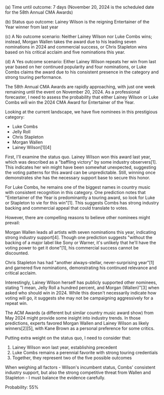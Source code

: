 (a) Time until outcome: 7 days (November 20, 2024 is the scheduled date for the 58th Annual CMA Awards)

(b) Status quo outcome: Lainey Wilson is the reigning Entertainer of the Year winner from last year

(c) A No outcome scenario: Neither Lainey Wilson nor Luke Combs wins; instead, Morgan Wallen takes the award due to his leading seven nominations in 2024 and commercial success, or Chris Stapleton wins based on his critical acclaim and five nominations this year.

(d) A Yes outcome scenario: Either Lainey Wilson repeats her win from last year based on her continued popularity and four nominations, or Luke Combs claims the award due to his consistent presence in the category and strong touring performance.

The 58th Annual CMA Awards are rapidly approaching, with just one week remaining until the event on November 20, 2024. As a professional forecaster, I need to assess the probability that either Lainey Wilson or Luke Combs will win the 2024 CMA Award for Entertainer of the Year.

Looking at the current landscape, we have five nominees in this prestigious category:
- Luke Combs
- Jelly Roll
- Chris Stapleton
- Morgan Wallen
- Lainey Wilson[1][4]

First, I'll examine the status quo. Lainey Wilson won this award last year, which was described as a "baffling victory" by some industry observers[1]. This indicates her win might have been somewhat unexpected, suggesting the voting patterns for this award can be unpredictable. Still, winning once demonstrates she has the necessary support base to secure this honor.

For Luke Combs, he remains one of the biggest names in country music with consistent recognition in this category. One prediction notes that "Entertainer of the Year is predominantly a touring award, so look for Luke or Stapleton to vie for this win"[1]. This suggests Combs has strong industry backing and commercial appeal that could translate to votes.

However, there are compelling reasons to believe other nominees might prevail:

Morgan Wallen leads all artists with seven nominations this year, indicating strong industry support[4]. Though one prediction suggests "without the backing of a major label like Sony or Warner, it's unlikely that he'll have the voting power to get it done"[1], his commercial success cannot be discounted.

Chris Stapleton has had "another always-stellar, never-surprising year"[1] and garnered five nominations, demonstrating his continued relevance and critical acclaim.

Interestingly, Lainey Wilson herself has publicly supported other nominees, stating "I mean, Jelly Roll a hundred percent, and Morgan (Wallen)"[3] when asked who should win in 2024. While this doesn't necessarily indicate how voting will go, it suggests she may not be campaigning aggressively for a repeat win.

The ACM Awards (a different but similar country music award show) from May 2024 might provide some insight into industry trends. In those predictions, experts favored Morgan Wallen and Lainey Wilson as likely winners[2][5], with Kane Brown as a personal preference for some critics.

Putting extra weight on the status quo, I need to consider that:
1. Lainey Wilson won last year, establishing precedent
2. Luke Combs remains a perennial favorite with strong touring credentials
3. Together, they represent two of the five possible outcomes

When weighing all factors - Wilson's incumbent status, Combs' consistent industry support, but also the strong competitive threat from Wallen and Stapleton - I must balance the evidence carefully.

Probability: 55%